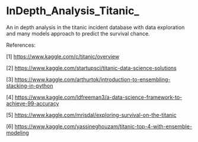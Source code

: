 # InDepth_Analysis_Titanic_
An in depth analysis in the titanic incident database with data exploration and many models approach to predict the survival chance.

References:

[1] https://www.kaggle.com/c/titanic/overview

[2] https://www.kaggle.com/startupsci/titanic-data-science-solutions

[3] https://www.kaggle.com/arthurtok/introduction-to-ensembling-stacking-in-python

[4] https://www.kaggle.com/ldfreeman3/a-data-science-framework-to-achieve-99-accuracy

[5] https://www.kaggle.com/mrisdal/exploring-survival-on-the-titanic

[6] https://www.kaggle.com/yassineghouzam/titanic-top-4-with-ensemble-modeling
